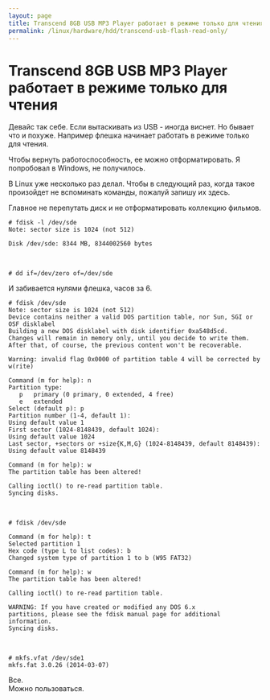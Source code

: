 ```yaml
---
layout: page
title: Transcend 8GB USB MP3 Player работает в режиме только для чтения
permalink: /linux/hardware/hdd/transcend-usb-flash-read-only/
---
```



# Transcend 8GB USB MP3 Player работает в режиме только для чтения

Девайс так себе.
Если вытаскивать из USB - иногда виснет.
Но бывает что и похуже. Например флешка начинает работать в режиме только для чтения.

Чтобы вернуть работоспособность, ее можно отформатировать.
Я попробовал в Windows, не получилось.

В Linux уже несколько раз делал. Чтобы в следующий раз, когда такое произойдет не вспоминать команды, пожалуй запишу их здесь.


Главное не перепутать диск и не отформатировать коллекцию фильмов.

    # fdisk -l /dev/sde
    Note: sector size is 1024 (not 512)

    Disk /dev/sde: 8344 MB, 8344002560 bytes

<br/>

    # dd if=/dev/zero of=/dev/sde

И забивается нулями флешка, часов за 6.


    # fdisk /dev/sde
    Note: sector size is 1024 (not 512)
    Device contains neither a valid DOS partition table, nor Sun, SGI or OSF disklabel
    Building a new DOS disklabel with disk identifier 0xa548d5cd.
    Changes will remain in memory only, until you decide to write them.
    After that, of course, the previous content won't be recoverable.

    Warning: invalid flag 0x0000 of partition table 4 will be corrected by w(rite)

    Command (m for help): n
    Partition type:
       p   primary (0 primary, 0 extended, 4 free)
       e   extended
    Select (default p): p
    Partition number (1-4, default 1):
    Using default value 1
    First sector (1024-8148439, default 1024):
    Using default value 1024
    Last sector, +sectors or +size{K,M,G} (1024-8148439, default 8148439):
    Using default value 8148439

    Command (m for help): w
    The partition table has been altered!

    Calling ioctl() to re-read partition table.
    Syncing disks.

<br/>

    # fdisk /dev/sde

    Command (m for help): t
    Selected partition 1
    Hex code (type L to list codes): b
    Changed system type of partition 1 to b (W95 FAT32)

    Command (m for help): w
    The partition table has been altered!

    Calling ioctl() to re-read partition table.

    WARNING: If you have created or modified any DOS 6.x
    partitions, please see the fdisk manual page for additional
    information.
    Syncing disks.

<br/>

    # mkfs.vfat /dev/sde1
    mkfs.fat 3.0.26 (2014-03-07)


Все.  
Можно пользоваться.
